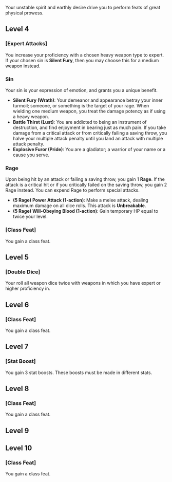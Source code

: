 Your unstable spirit and earthly desire drive you to perform feats of great physical prowess.
## Level 4
### [Expert Attacks]
You increase your proficiency with a chosen heavy weapon type to expert. If your chosen sin is **Silent Fury**, then you may choose this for a medium weapon instead.
### Sin
Your sin is your expression of emotion, and grants you a unique benefit.
* **Silent Fury (Wrath)**: Your demeanor and appearance betray your inner turmoil; someone, or something is the target of your rage. When wielding one medium weapon, you treat the damage potency as if using a heavy weapon.
* **Battle Thirst (Lust)**: You are addicted to being an instrument of destruction, and find enjoyment in bearing just as much pain. If you take damage from a critical attack or from critically failing a saving throw, you halve your multiple attack penalty until you land an attack with multiple attack penalty.
* **Explosive Furor (Pride)**: You are a gladiator; a warrior of your name or a cause you serve. 
### Rage
Upon being hit by an attack or failing a saving throw, you gain 1 **Rage**. If the attack is a critical hit or if you critically failed on the saving throw, you gain 2 Rage instead. You can expend Rage to perform special attacks.
* **(5 Rage) Power Attack (1-action)**: Make a melee attack, dealing maximum damage on all dice rolls. This attack is **Unbreakable**.
* **(5 Rage) Will-Obeying Blood (1-action)**: Gain temporary HP equal to twice your level.
### [Class Feat]
You gain a class feat.
## Level 5
### [Double Dice]
Your roll all weapon dice twice with weapons in which you have expert or higher proficiency in.
## Level 6
### [Class Feat]
You gain a class feat.
## Level 7
### [Stat Boost]
You gain 3 stat boosts. These boosts must be made in different stats.
## Level 8
### [Class Feat]
You gain a class feat.
## Level 9


## Level 10
### [Class Feat]
You gain a class feat.